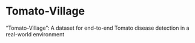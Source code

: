 # Tomato-Village
“Tomato-Village”: A dataset for end-to-end Tomato disease detection in a real-world environment
